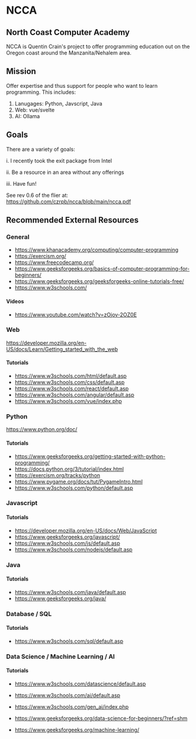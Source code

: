 # NCCA

## North Coast Computer Academy

NCCA is Quentin Crain's project to offer programming education out on the Oregon coast around the Manzanita/Nehalem area.

## Mission

Offer expertise and thus support for people who want to learn programming. This includes:

1. Lanugages: Python, Javscript, Java
2. Web: vue/svelte
3. AI: Ollama

## Goals

There are a variety of goals:

i.   I recently took the exit package from Intel

ii.  Be a resource in an area without any offerings

iii. Have fun!

See rev 0.6 of the flier at: https://github.com/czrpb/ncca/blob/main/ncca.pdf

## Recommended External Resources

### General

* https://www.khanacademy.org/computing/computer-programming
* https://exercism.org/
* https://www.freecodecamp.org/
* https://www.geeksforgeeks.org/basics-of-computer-programming-for-beginners/
* https://www.geeksforgeeks.org/geeksforgeeks-online-tutorials-free/
* https://www.w3schools.com/

#### Videos

* https://www.youtube.com/watch?v=zOjov-2OZ0E

### Web

https://developer.mozilla.org/en-US/docs/Learn/Getting_started_with_the_web

#### Tutorials

* https://www.w3schools.com/html/default.asp
* https://www.w3schools.com/css/default.asp
* https://www.w3schools.com/react/default.asp
* https://www.w3schools.com/angular/default.asp
* https://www.w3schools.com/vue/index.php

### Python

https://www.python.org/doc/

#### Tutorials

* https://www.geeksforgeeks.org/getting-started-with-python-programming/
* https://docs.python.org/3/tutorial/index.html
* https://exercism.org/tracks/python
* https://www.pygame.org/docs/tut/PygameIntro.html
* https://www.w3schools.com/python/default.asp

### Javascript

#### Tutorials

* https://developer.mozilla.org/en-US/docs/Web/JavaScript
* https://www.geeksforgeeks.org/javascript/
* https://www.w3schools.com/js/default.asp
* https://www.w3schools.com/nodejs/default.asp

### Java

#### Tutorials

* https://www.w3schools.com/java/default.asp
* https://www.geeksforgeeks.org/java/

### Database / SQL

#### Tutorials

* https://www.w3schools.com/sql/default.asp

### Data Science / Machine Learning / AI

#### Tutorials

* https://www.w3schools.com/datascience/default.asp
* https://www.w3schools.com/ai/default.asp
* https://www.w3schools.com/gen_ai/index.php

* https://www.geeksforgeeks.org/data-science-for-beginners/?ref=shm
* https://www.geeksforgeeks.org/machine-learning/
